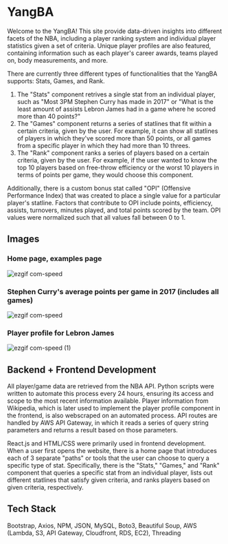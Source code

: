 # YangBA

Welcome to the YangBA! This site provide data-driven insights into different facets of the NBA, including a player ranking system and individual player statistics given a set of criteria. Unique player profiles are also featured, containing information such as each player's career awards, teams played on, body measurements, and more.

There are currently three different types of functionalities that the YangBA supports: Stats, Games, and Rank.

1. The "Stats" component retrives a single stat from an individual player, such as "Most 3PM Stephen Curry has made in 2017" or "What is the least amount of assists Lebron James had in a game where he scored more than 40 points?"
2. The "Games" component returns a series of statlines that fit within a certain criteria, given by the user. For example, it can show all statlines of players in which they've scored more than 50 points, or all games from a specific player in which they had more than 10 threes.
3. The "Rank" component ranks a series of players based on a certain criteria, given by the user. For example, if the user wanted to know the top 10 players based on free-throw efficiency or the worst 10 players in terms of points per game, they would choose this component.

Additionally, there is a custom bonus stat called "OPI" (Offensive Performance Index) that was created to place a single value for a particular player's statline. Factors that contribute to OPI include points, efficiency, assists, turnovers, minutes played, and total points scored by the team. OPI values were normalized such that all values fall between 0 to 1.

## Images

### Home page, examples page

![ezgif com-speed](https://github.com/user-attachments/assets/690b0e02-57b1-46db-b7bc-f1b16196c381)

### Stephen Curry's average points per game in 2017 (includes all games)

![ezgif com-speed](https://github.com/user-attachments/assets/b4681013-9f44-4313-ae83-4050a5281798)

### Player profile for Lebron James

![ezgif com-speed (1)](https://github.com/user-attachments/assets/6c7015b9-9143-43cf-81f8-0c53a41c665c)

## Backend + Frontend Development

All player/game data are retrieved from the NBA API. Python scripts were written to automate this process every 24 hours, ensuring its access and scope to the most recent information available. Player information from Wikipedia, which is later used to implement the player profile component in the frontend, is also webscraped on an automated process. API routes are handled by AWS API Gateway, in which it reads a series of query string parameters and returns a result based on those parameters.

React.js and HTML/CSS were primarily used in frontend development. When a user first opens the website, there is a home page that introduces each of 3 separate "paths" or tools that the user can choose to query a specific type of stat. Specifically, there is the "Stats," "Games," and "Rank" component that queries a specific stat from an individual player, lists out different statlines that satisfy given criteria, and ranks players based on given criteria, respectively.

## Tech Stack

Bootstrap, Axios, NPM, JSON, MySQL, Boto3, Beautiful Soup, AWS (Lambda, S3, API Gateway, Cloudfront, RDS, EC2), Threading
